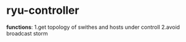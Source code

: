 # ryu-controller

**functions**:
1.get topology of swithes and hosts under controll
2.avoid broadcast storm
